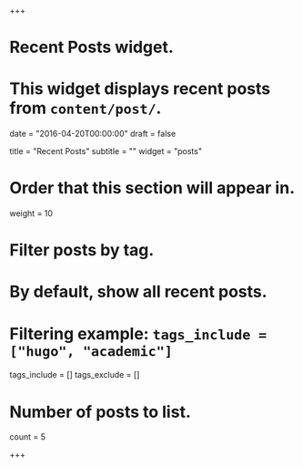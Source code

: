 +++
# Recent Posts widget.
# This widget displays recent posts from `content/post/`.

date = "2016-04-20T00:00:00"
draft = false

title = "Recent Posts"
subtitle = ""
widget = "posts"

# Order that this section will appear in.
weight = 10

# Filter posts by tag.
#  By default, show all recent posts.
#  Filtering example: `tags_include = ["hugo", "academic"]`
tags_include = []
tags_exclude = []

# Number of posts to list.
count = 5

+++

